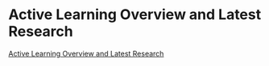 # Active Learning Overview and Latest Research
[Active Learning Overview and Latest Research](https://aiwithcloud.com/2022/09/15/active_learning_overview_and_latest_research/)